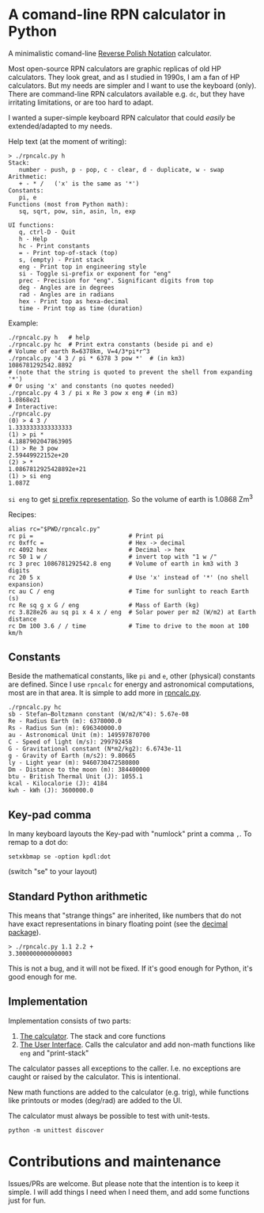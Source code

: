 # A comand-line RPN calculator in Python

A minimalistic comand-line [Reverse Polish Notation](
https://en.wikipedia.org/wiki/Reverse_Polish_notation) calculator.

Most open-source RPN calculators are graphic replicas of old HP
calculators. They look great, and as I studied in 1990s, I am a fan of
HP calculators. But my needs are simpler and I want to use the
keyboard (only). There are command-line RPN calculators available
e.g. `dc`, but they have irritating limitations, or are too hard
to adapt.

I wanted a super-simple keyboard RPN calculator that could *easily* be
extended/adapted to my needs.

Help text (at the moment of writing):
```
> ./rpncalc.py h
Stack:
   number - push, p - pop, c - clear, d - duplicate, w - swap
Arithmetic:
   + - * /   ('x' is the same as '*')
Constants:
   pi, e
Functions (most from Python math):
   sq, sqrt, pow, sin, asin, ln, exp

UI functions:
   q, ctrl-D - Quit
   h - Help
   hc - Print constants
   = - Print top-of-stack (top)
   s, (empty) - Print stack
   eng - Print top in engineering style
   si - Toggle si-prefix or exponent for "eng"
   prec - Precision for "eng". Significant digits from top
   deg - Angles are in degrees
   rad - Angles are in radians
   hex - Print top as hexa-decimal
   time - Print top as time (duration)
```

Example:
```
./rpncalc.py h   # help
./rpncalc.py hc  # Print extra constants (beside pi and e)
# Volume of earth R=6378km, V=4/3*pi*r^3
./rpncalc.py '4 3 / pi * 6378 3 pow *'  # (in km3)
1086781292542.8892
# (note that the string is quoted to prevent the shell from expanding '*')
# Or using 'x' and constants (no quotes needed)
./rpncalc.py 4 3 / pi x Re 3 pow x eng # (in m3)
1.0868e21
# Interactive:
./rpncalc.py
(0) > 4 3 /
1.3333333333333333
(1) > pi *
4.1887902047863905
(1) > Re 3 pow
2.59449922152e+20
(2) > *
1.0867812925428892e+21
(1) > si eng
1.087Z
```

`si eng` to get [si prefix representation](
https://en.wikipedia.org/wiki/Metric_prefix). So the volume of earth is
1.0868 Zm<sup>3</sup> 

Recipes:
```
alias rc="$PWD/rpncalc.py"
rc pi =                           # Print pi
rc 0xffc =                        # Hex -> decimal
rc 4092 hex                       # Decimal -> hex
rc 50 1 w /                       # invert top with "1 w /"
rc 3 prec 1086781292542.8 eng     # Volume of earth in km3 with 3 digits
rc 20 5 x                         # Use 'x' instead of '*' (no shell expansion)
rc au C / eng                     # Time for sunlight to reach Earth (s)
rc Re sq g x G / eng              # Mass of Earth (kg)
rc 3.828e26 au sq pi x 4 x / eng  # Solar power per m2 (W/m2) at Earth distance
rc Dm 100 3.6 / / time            # Time to drive to the moon at 100 km/h
```

## Constants

Beside the mathematical constants, like `pi` and `e`, other (physical)
constants are defined. Since I use `rpncalc` for energy and
astronomical computations, most are in that area. It is simple to add
more in [rpncalc.py](rpncalc.py).

```
./rpncalc.py hc
sb - Stefan–Boltzmann constant (W/m2/K^4): 5.67e-08
Re - Radius Earth (m): 6378000.0
Rs - Radius Sun (m): 696340000.0
au - Astronomical Unit (m): 149597870700
C - Speed of light (m/s): 299792458
G - Gravitational constant (N*m2/kg2): 6.6743e-11
g - Gravity of Earth (m/s2): 9.80665
ly - Light year (m): 9460730472580800
Dm - Distance to the moon (m): 384400000
btu - British Thermal Unit (J): 1055.1
kcal - Kilocalorie (J): 4184
kwh - kWh (J): 3600000.0
```

## Key-pad comma

In many keyboard layouts the Key-pad with "numlock" print a comma
`,`. To remap to a dot do:

```
setxkbmap se -option kpdl:dot
```
(switch "se" to your layout)


## Standard Python arithmetic

This means that "strange things" are inherited, like numbers that do
not have exact representations in binary floating point (see the
[decimal package](https://docs.python.org/3/library/decimal.html)).

```
> ./rpncalc.py 1.1 2.2 +
3.3000000000000003
```

This is not a bug, and it will not be fixed.  If it's good enough
for Python, it's good enough for me.


## Implementation

Implementation consists of two parts:

1. [The calculator](rpn.py). The stack and core functions
2. [The User Interface](rpncalc.py). Calls the calculator and add non-math
   functions like `eng` and "print-stack"

The calculator passes all exceptions to the caller. I.e. no exceptions
are caught or raised by the calculator. This is intentional.

New math functions are added to the calculator (e.g. trig), while
functions like printouts or modes (deg/rad) are added to the UI.

The calculator must always be possible to test with unit-tests.
```
python -m unittest discover
```


# Contributions and maintenance

Issues/PRs are welcome. But please note that the intention is to keep
it simple. I will add things I need when I need them, and add some
functions just for fun.
